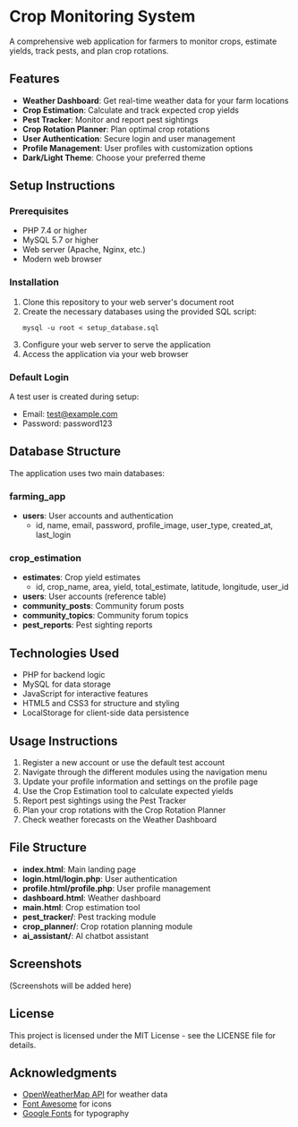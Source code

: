 # Crop Monitoring System

A comprehensive web application for farmers to monitor crops, estimate yields, track pests, and plan crop rotations.

## Features

- **Weather Dashboard**: Get real-time weather data for your farm locations
- **Crop Estimation**: Calculate and track expected crop yields
- **Pest Tracker**: Monitor and report pest sightings
- **Crop Rotation Planner**: Plan optimal crop rotations
- **User Authentication**: Secure login and user management
- **Profile Management**: User profiles with customization options
- **Dark/Light Theme**: Choose your preferred theme

## Setup Instructions

### Prerequisites

- PHP 7.4 or higher
- MySQL 5.7 or higher
- Web server (Apache, Nginx, etc.)
- Modern web browser

### Installation

1. Clone this repository to your web server's document root
2. Create the necessary databases using the provided SQL script:
   ```
   mysql -u root < setup_database.sql
   ```
3. Configure your web server to serve the application
4. Access the application via your web browser

### Default Login

A test user is created during setup:
- Email: test@example.com
- Password: password123

## Database Structure

The application uses two main databases:

### farming_app

- **users**: User accounts and authentication
  - id, name, email, password, profile_image, user_type, created_at, last_login

### crop_estimation

- **estimates**: Crop yield estimates
  - id, crop_name, area, yield, total_estimate, latitude, longitude, user_id
- **users**: User accounts (reference table)
- **community_posts**: Community forum posts
- **community_topics**: Community forum topics
- **pest_reports**: Pest sighting reports

## Technologies Used

- PHP for backend logic
- MySQL for data storage
- JavaScript for interactive features
- HTML5 and CSS3 for structure and styling
- LocalStorage for client-side data persistence

## Usage Instructions

1. Register a new account or use the default test account
2. Navigate through the different modules using the navigation menu
3. Update your profile information and settings on the profile page
4. Use the Crop Estimation tool to calculate expected yields
5. Report pest sightings using the Pest Tracker
6. Plan your crop rotations with the Crop Rotation Planner
7. Check weather forecasts on the Weather Dashboard

## File Structure

- **index.html**: Main landing page
- **login.html/login.php**: User authentication
- **profile.html/profile.php**: User profile management
- **dashboard.html**: Weather dashboard
- **main.html**: Crop estimation tool
- **pest_tracker/**: Pest tracking module
- **crop_planner/**: Crop rotation planning module
- **ai_assistant/**: AI chatbot assistant

## Screenshots

(Screenshots will be added here)

## License

This project is licensed under the MIT License - see the LICENSE file for details.

## Acknowledgments

- [OpenWeatherMap API](https://openweathermap.org/api) for weather data
- [Font Awesome](https://fontawesome.com/) for icons
- [Google Fonts](https://fonts.google.com/) for typography 